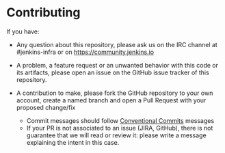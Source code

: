 # Contributing

If you have:

* Any question about this repository, please ask us on the IRC channel at #jenkins-infra or on <https://community.jenkins.io>

* A problem, a feature request or an unwanted behavior with this code or its artifacts, please open an issue on the GitHub issue tracker of this repository.

* A contribution to make, please fork the GitHub repository to your own account, create a named branch and open a Pull Request with your proposed change/fix
  * Commit messages should follow [Conventional Commits](https://www.conventionalcommits.org/en/v1.0.0/) messages
  * If your PR is not associated to an issue (JIRA, GitHub), there is not guarantee that we will read or review it: please write a message explaining the intent in this case.
